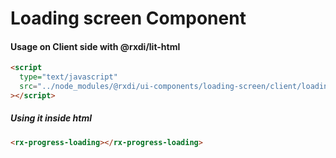 
# Loading screen Component

#### Usage on Client side with @rxdi/lit-html

```html
<script
  type="text/javascript"
  src="../node_modules/@rxdi/ui-components/loading-screen/client/loading-screen.component.js";
></script>
```

##### Using it inside html

```html
<rx-progress-loading></rx-progress-loading>
```
